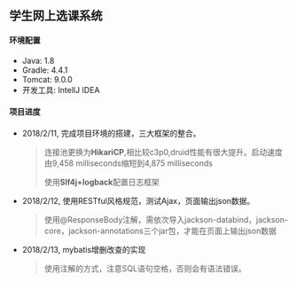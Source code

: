 ## 学生网上选课系统



#### 环境配置

 - Java: 1.8
 - Gradle: 4.4.1
 - Tomcat: 9.0.0
 - 开发工具: IntellJ IDEA



#### 项目进度

 - 2018/2/11, 完成项目环境的搭建，三大框架的整合。
      
    > 连接池更换为**HikariCP**,相比较c3p0,druid性能有很大提升。启动速度由9,458 milliseconds缩短到4,875 milliseconds
    >
    > 使用**Slf4j+logback**配置日志框架
 - 2018/2/12, 使用RESTful风格规范，测试Ajax，页面输出json数据。
    
    > 使用@ResponseBody注解，需依次导入jackson-databind，jackson-core，jackson-annotations三个jar包，才能在页面上输出json数据
 - 2018/2/13, mybatis增删改查的实现
       
    > 使用注解的方式，注意SQL语句空格，否则会有语法错误。
      
 



